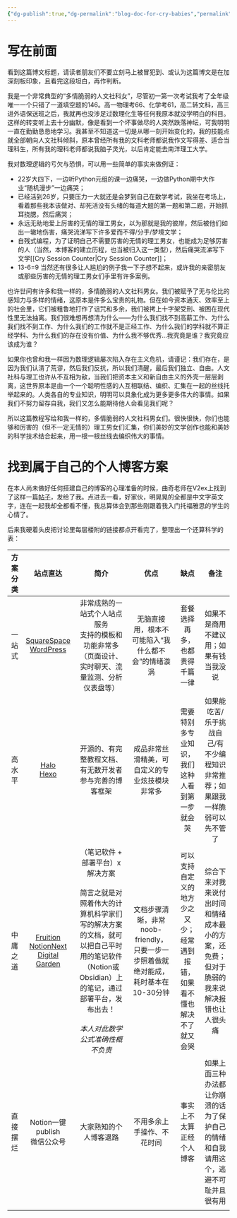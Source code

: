 ```yaml
---
{"dg-publish":true,"dg-permalink":"blog-doc-for-cry-babies","permalink":"/blog-doc-for-cry-babies/"}
---
```



# 写在前面
看到这篇博文标题，请读者朋友们不要立刻马上被冒犯到、或认为这篇博文是在加深刻板印象，且看完这段坦白，再作判断。

我是一个非常典型的“多情脆弱的人文社科女”，尽管初一第一次考试我考了全年级唯一一个只错了一道填空题的146。高一物理考66、化学考61，高二转文科，高三进外语保送班之后，我就再也没涉足过数理化生等任何我原本就没学明白的科目。这样的转变听上去十分幽默，像是看到一个坏事做尽的人突然跌落神坛，可我明明一直在勤勤恳恳地学习。我甚至不知道这一切是从哪一刻开始变化的，我的技能点就全部朝向人文社科倾斜，原本曾经所有我的文科老师都说我作文写得差、适合当理科生，所有我的理科老师都说我脑子灵光，以后肯定能去南洋理工大学。

我对数理逻辑的亏欠与恐惧，可以用一些简单的事实来做例证：
- 22岁大四下，一边听Python元组的课一边痛哭，一边做Python期中大作业“随机漫步”一边痛哭；
- 已经活到26岁，只要压力一大就还是会梦到自己在数学考试，我坐在考场上，看着那些我本该做对、却死活没有头绪的每道大题的第一题和第二题，开始抓耳挠腮，然后痛哭；
- 永远无助地爱上厉害的无情的理工男女，以为那就是我的彼岸，然后被他们如出一辙地伤害，痛哭流涕写下许多爱而不得/分手/梦境文学；
- 自残式编程，为了证明自己不需要厉害的无情的理工男女，也能成为足够厉害的人（当然，本博客的建立历程，也当被归入这一类型），然后痛哭流涕写下文学[[Cry Session Counter\|Cry Session Counter]]；
- 13-6=9
当然还有很多让人尴尬的例子我一下子想不起来，或许我的亲密朋友或那些厉害的无情的理工男女们手里有许多案例。

也许世间有许多和我一样的，多情脆弱的人文社科男女。我们被赋予了无与伦比的感知力与多样的情绪，这原本是件多么宝贵的礼物。但在如今资本通天、效率至上的社会里，它们被粗鲁地打作了诅咒和多余，我们被拷上十字架受刑、被困在现代性里无法抽离。我们很难想再想清为什么——为什么我们找不到高薪工作、为什么我们找不到工作、为什么我们的工作就不是正经工作、为什么我们的学科就不算正经学科、为什么我们的存在没有价值、为什么我不够优秀...我究竟是谁？我究竟应该成为谁？

如果你也曾和我一样因为数理逻辑屡次陷入存在主义危机，请谨记：我们存在，是因为我们认清了荒谬，然后我们反抗，所以我们清醒，最后我们独立、自由。人文社科与理工也许从不互相为敌，当我们把资本主义和新自由主义的外壳一层层剥离，这世界原本是由一个一个聪明性感的人互相联结、编织、汇集在一起的丝线托举起来的。人类各自的专业知识，明明可以具象化成为更多更多伟大的事情。如果我们不努力留存自我，我们又怎么能期待他人会看见我们呢？

所以这篇教程写给和我一样的，多情脆弱的人文社科男女们。很快很快，你们也能够和厉害的（但不一定无情的）理工男女们汇集，你们美妙的文学创作也能和美妙的科学技术结合起来，用一根一根丝线去编织伟大的事情。

# 找到属于自己的个人博客方案
在本人尚未做好任何搭建自己的博客的心理准备的时候，曲奇老师在V2ex上找到了这样一篇[帖子](https://www.v2ex.com/t/1029023#reply2)，发给了我。点进去一看，好家伙，明晃晃的全都是中文字英文字，连在一起我却全都看不懂，我总算体会到那些刚跟着我入门托福雅思的学生的心情了。

后来我硬着头皮把讨论里每层楼附的链接都点开看完了，整理出一个还算科学的表：

| 方案分类 |                                                                                                                      站点直达                                                                                                                       |                                                                简介                                                                |                         优点                         |                  缺点                  |                       备注                       |
| :--: | :---------------------------------------------------------------------------------------------------------------------------------------------------------------------------------------------------------------------------------------------: | :------------------------------------------------------------------------------------------------------------------------------: | :------------------------------------------------: | :----------------------------------: | :--------------------------------------------: |
| 一站式  |                                                                               [SquareSpace](https://www.squarespace.com/)<br>[WordPress](https://wordpress.com/)                                                                                |                                       非常成熟的一站式个人站点服务<br>支持的模板和功能非常多（页面设计、实时聊天、流量监测、分析仪表盘等）                                       |             无脑直接用，根本不可能陷入“我什么都不会”的情绪漩涡             |           套餐选择再多，也都贵得千篇一律            |              如果不是商用不建议用；如果有钱当我没说               |
| 高水平  |                                                                                         [Halo](https://www.halo.run/)<br>[Hexo](https://hexo.io/zh-cn/)                                                                                         |                                                   开源的、有完整教程文档、有无数开发者参与完善的博客框架                                                    |              成品非常丝滑精美，可自定义的专业炫技模块非常多               |       需要特别多专业知识，我们这种人看到第一步就会哭        |    如果能吃苦/乐于挑战自己/有不少编程知识非常推荐；如果跟我一样脆弱可以先不管了     |
| 中庸之道 | [Fruition](https://stephenou.notion.site/Fruition-Free-Open-Source-Toolkit-for-Building-Websites-with-Notion-771ef38657244c27b9389734a9cbff44)<br>[NotionNext](https://docs.tangly1024.com/about)<br>[Digital Garden](https://dg-docs.ole.dev/) | （笔记软件 + 部署平台）x 解决方案<br><br>简言之就是对照着伟大的计算机科学家们写的解决方案的文档，就可以把自己平时用的笔记软件（Notion或Obsidian）上的笔记，通过部署平台，发布出去！<br><br>*本人对此数学公式准确性概不负责* | 文档步骤清晰，非常noob-friendly，只要一步一步照着做就绝对能成，耗时基本在10-30分钟 | 可以支持自定义的地方少之又少；经常遇到报错，如果看不懂也解决不了就又会哭 | 综合下来对我来说付出时间和情绪成本最小的方案，还免费；但对于脆弱的我来说解决报错也让人很头痛 |
| 直接摆烂 |                                                                                                            Notion一键publish<br>微信公众号                                                                                                             |                                                           大家熟知的个人博客退路                                                            |                   不用多余上手操作、不花时间                    |             事实上不太算正经个人博客             |   如果上面三种办法都让你崩溃的话为了保护自己的情绪和自我请用这个，逃避不可耻并且很有用   |
|      |                                                                                                                                                                                                                                                 |                                                                                                                                  |                                                    |                                      |                                                |







